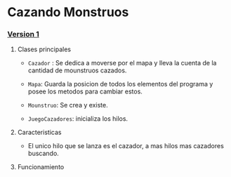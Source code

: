# Cazando Monstruos

### [Version 1](https://github.com/IsmaelJos/CazandoMonstruos/tree/V1)



1. Clases principales

    - `Cazador` : Se dedica a moverse por el mapa y lleva la cuenta de la cantidad de mounstruos cazados.

    - `Mapa`: Guarda la posicion de todos los elementos del programa y posee los metodos para cambiar estos.

    - `Mounstruo`: Se crea y existe.
    
    - `JuegoCazadores`: inicializa los hilos.
    

2.  Caracteristicas

    - El unico hilo que se lanza es el cazador, a mas hilos mas cazadores buscando.

3.  Funcionamiento

    